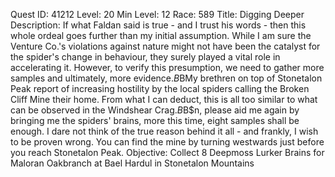 Quest ID: 41212
Level: 20
Min Level: 12
Race: 589
Title: Digging Deeper
Description: If what Faldan said is true - and I trust his words - then this whole ordeal goes further than my initial assumption. While I am sure the Venture Co.'s violations against nature might not have been the catalyst for the spider's change in behaviour, they surely played a vital role in accelerating it. However, to verify this presumption, we need to gather more samples and ultimately, more evidence.$B$BMy brethren on top of Stonetalon Peak report of increasing hostility by the local spiders calling the Broken Cliff Mine their home. From what I can deduct, this is all too similar to what can be observed in the Windshear Crag.$B$B$n, please aid me again by bringing me the spiders' brains, more this time, eight samples shall be enough. I dare not think of the true reason behind it all - and frankly, I wish to be proven wrong. You can find the mine by turning westwards just before you reach Stonetalon Peak.
Objective: Collect 8 Deepmoss Lurker Brains for Maloran Oakbranch at Bael Hardul in Stonetalon Mountains
